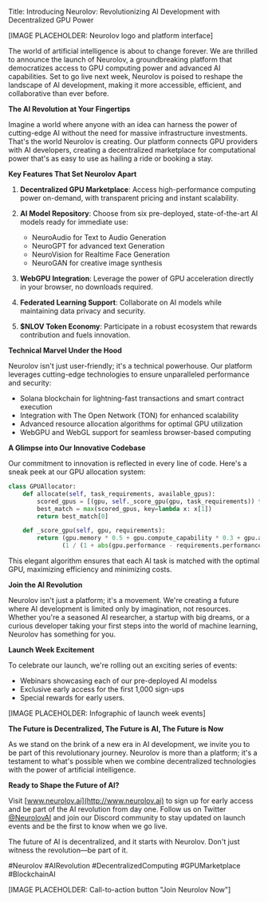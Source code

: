 
Title: Introducing Neurolov: Revolutionizing AI Development with Decentralized GPU Power

[IMAGE PLACEHOLDER: Neurolov logo and platform interface]

The world of artificial intelligence is about to change forever. We are thrilled to announce the launch of Neurolov, a groundbreaking platform that democratizes access to GPU computing power and advanced AI capabilities. Set to go live next week, Neurolov is poised to reshape the landscape of AI development, making it more accessible, efficient, and collaborative than ever before.

**The AI Revolution at Your Fingertips**

Imagine a world where anyone with an idea can harness the power of cutting-edge AI without the need for massive infrastructure investments. That's the world Neurolov is creating. Our platform connects GPU providers with AI developers, creating a decentralized marketplace for computational power that's as easy to use as hailing a ride or booking a stay.

**Key Features That Set Neurolov Apart**

1. **Decentralized GPU Marketplace**: Access high-performance computing power on-demand, with transparent pricing and instant scalability.

2. **AI Model Repository**: Choose from six pre-deployed, state-of-the-art AI models ready for immediate use:
   - NeuroAudio for Text to Audio Generation
   - NeuroGPT for advanced text Generation
   - NeuroVision for Realtime Face Generation
   - NeuroGAN for creative image synthesis


3. **WebGPU Integration**: Leverage the power of GPU acceleration directly in your browser, no downloads required.

4. **Federated Learning Support**: Collaborate on AI models while maintaining data privacy and security.

5. **$NLOV Token Economy**: Participate in a robust ecosystem that rewards contribution and fuels innovation.

**Technical Marvel Under the Hood**

Neurolov isn't just user-friendly; it's a technical powerhouse. Our platform leverages cutting-edge technologies to ensure unparalleled performance and security:

- Solana blockchain for lightning-fast transactions and smart contract execution
- Integration with The Open Network (TON) for enhanced scalability
- Advanced resource allocation algorithms for optimal GPU utilization
- WebGPU and WebGL support for seamless browser-based computing

**A Glimpse into Our Innovative Codebase**

Our commitment to innovation is reflected in every line of code. Here's a sneak peek at our GPU allocation system:

```python
class GPUAllocator:
    def allocate(self, task_requirements, available_gpus):
        scored_gpus = [(gpu, self._score_gpu(gpu, task_requirements)) for gpu in available_gpus]
        best_match = max(scored_gpus, key=lambda x: x[1])
        return best_match[0]

    def _score_gpu(self, gpu, requirements):
        return (gpu.memory * 0.5 + gpu.compute_capability * 0.3 + gpu.availability * 0.2) * \
               (1 / (1 + abs(gpu.performance - requirements.performance)))
```

This elegant algorithm ensures that each AI task is matched with the optimal GPU, maximizing efficiency and minimizing costs.

**Join the AI Revolution**

Neurolov isn't just a platform; it's a movement. We're creating a future where AI development is limited only by imagination, not resources. Whether you're a seasoned AI researcher, a startup with big dreams, or a curious developer taking your first steps into the world of machine learning, Neurolov has something for you.

**Launch Week Excitement**

To celebrate our launch, we're rolling out an exciting series of events:

- Webinars showcasing each of our pre-deployed AI modelss
- Exclusive early access for the first 1,000 sign-ups
- Special  rewards for early users.

[IMAGE PLACEHOLDER: Infographic of launch week events]

**The Future is Decentralized, The Future is AI, The Future is Now**

As we stand on the brink of a new era in AI development, we invite you to be part of this revolutionary journey. Neurolov is more than a platform; it's a testament to what's possible when we combine decentralized technologies with the power of artificial intelligence.

**Ready to Shape the Future of AI?**

Visit [www.neurolov.ai](http://www.neurolov.ai) to sign up for early access and be part of the AI revolution from day one. Follow us on Twitter [@NeurolovAI](https://twitter.com/NeurolovAI) and join our Discord community to stay updated on launch events and be the first to know when we go live.

The future of AI is decentralized, and it starts with Neurolov. Don't just witness the revolution—be part of it.

#Neurolov #AIRevolution #DecentralizedComputing #GPUMarketplace #BlockchainAI

[IMAGE PLACEHOLDER: Call-to-action button "Join Neurolov Now"]

